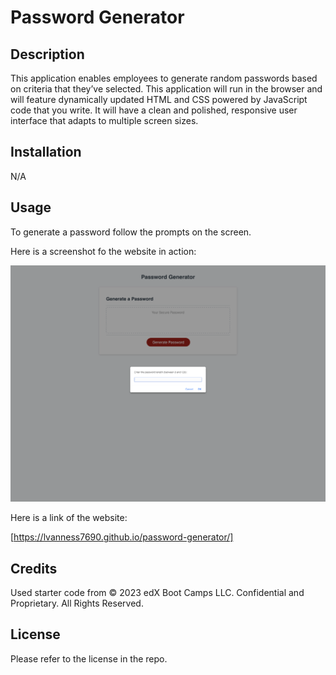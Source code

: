 # Password Generator

## Description

This application enables employees to generate random passwords based on criteria that they’ve selected. This application will run in the browser and will feature dynamically updated HTML and CSS powered by JavaScript code that you write. It will have a clean and polished, responsive user interface that adapts to multiple screen sizes.

## Installation

N/A

## Usage

To generate a password follow the prompts on the screen.

Here is a screenshot fo the website in action:

![alt text](Assets/password-generator-demo.png)

Here is a link of the website:

[https://lvanness7690.github.io/password-generator/]

## Credits

Used starter code from © 2023 edX Boot Camps LLC. Confidential and Proprietary. All Rights Reserved.

## License

Please refer to the license in the repo.